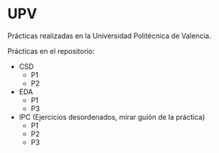 # UPV
Prácticas realizadas en la Universidad Politécnica de Valencia.

Prácticas en el repositorio:

* CSD
  * P1
  * P2
* EDA
  * P1
  * P3
* IPC (Ejercicios desordenados, mirar guión de la práctica)
  * P1
  * P2
  * P3
  

